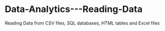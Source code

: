 # Data-Analytics---Reading-Data
Reading Data from CSV files, SQL databases, HTML tables and Excel files
